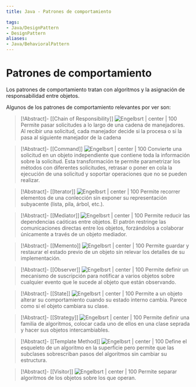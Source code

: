 ```yaml
---
title: Java - Patrones de comportamiento

tags:  
- Java/DesignPattern
- DesignPattern
aliases:
- Java/BehavioralPattern
---
```


# Patrones de comportamiento

Los patrones de comportamiento tratan con algoritmos y la asignación de responsabilidad entre objetos.

Algunos de los patrones de comportamiento relevantes por ver son:

> [!Abstract]- [[Chain of Responsibility]]
> ![Engelbsrt | center | 100](https://refactoring.guru/images/patterns/cards/chain-of-responsibility-mini.png)
> Permite pasar solicitudes a lo largo de una cadena de manejadores. Al recibir una solicitud, cada manejador decide si la procesa o si la pasa al siguiente manejador de la cadena

> [!Abstract]- [[Command]]
> ![Engelbsrt | center | 100](https://refactoring.guru/images/patterns/cards/command-mini.png)
> Convierte una solicitud en un objeto independiente que contiene toda la información sobre la solicitud. Esta transformación te permite parametrizar los métodos con diferentes solicitudes, retrasar o poner en cola la ejecución de una solicitud y soportar operaciones que no se pueden realizar.

> [!Abstract]- [[Iterator]]
> ![Engelbsrt | center | 100](https://refactoring.guru/images/patterns/cards/iterator-mini.png)
> Permite recorrer elementos de una conlección sin exponer su representación subyacente (lista, pila, árbol, etc.).

> [!Abstract]- [[Mediator]]
> ![Engelbsrt | center | 100](https://refactoring.guru/images/patterns/cards/mediator-mini.png)
> Permite reducir las dependencias caóticas entre objetos. El patrón restringe las comunicaciones directas entre los objetos, forzándolos a colaborar únicamente a través de un objeto mediador.

> [!Abstract]- [[Memento]]
> ![Engelbsrt | center | 100](https://refactoring.guru/images/patterns/cards/memento-mini.png)
> Permite guardar y restaurar el estado previo de un objeto sin relevar los detalles de su implementación.

> [!Abstract]- [[Observer]]
> ![Engelbsrt | center | 100](https://refactoring.guru/images/patterns/cards/observer-mini.png)
> Permite definir un mecanismo de suscripción para notificar a varios objetos sobre cualquier evento que le sucede al objeto que están observando.

> [!Abstract]- [[State]]
> ![Engelbsrt | center | 100](https://refactoring.guru/images/patterns/cards/state-mini.png)
> Permite a un objeto alterar su comportamiento cuando su estado interno cambia. Parece como si el objeto cambiara su clase.

> [!Abstract]- [[Strategy]]
> ![Engelbsrt | center | 100](https://refactoring.guru/images/patterns/cards/strategy-mini.png)
> Permite  definir una familia de algoritmos, colocar cada uno de ellos en una clase seprada y hacer sus objetos intercambiables.

> [!Abstract]- [[Template Method]]
> ![Engelbsrt | center | 100](https://refactoring.guru/images/patterns/cards/template-method-mini.png)
> Define el esqueleto de un algoritmo en la superficie pero permite que las subclases sobrescriban pasos del algoritmos sin cambiar su estructura.

> [!Abstract]- [[Visitor]]
> ![Engelbsrt | center | 100](https://refactoring.guru/images/patterns/cards/visitor-mini.png)
> Permite separar algoritmos de los objetos sobre los que operan.
